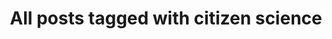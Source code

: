 ---
layout: tag
title: "All posts tagged with citizen science"
permalink: /weblog/tags/citizen-science/
taxonomy: citizen science
---
